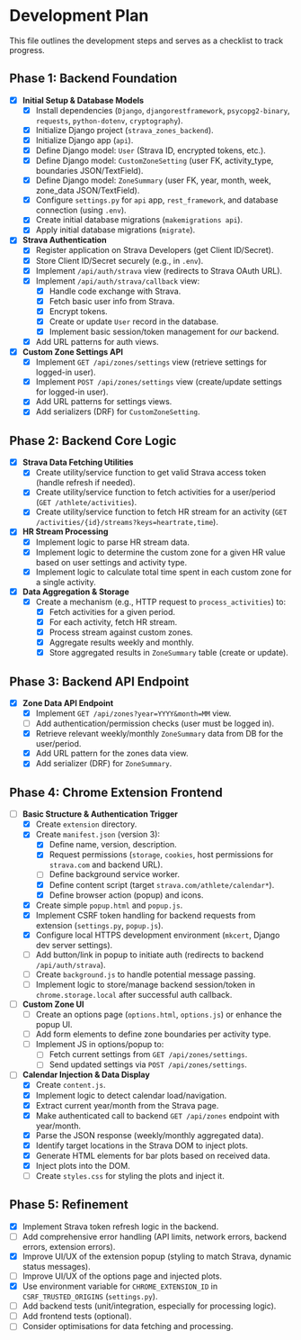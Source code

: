 # Development Plan

This file outlines the development steps and serves as a checklist to track progress.

## Phase 1: Backend Foundation

- [x] **Initial Setup & Database Models**
    - [x] Install dependencies (`Django`, `djangorestframework`, `psycopg2-binary`, `requests`, `python-dotenv`, `cryptography`).
    - [x] Initialize Django project (`strava_zones_backend`).
    - [x] Initialize Django app (`api`).
    - [x] Define Django model: `User` (Strava ID, encrypted tokens, etc.).
    - [x] Define Django model: `CustomZoneSetting` (user FK, activity_type, boundaries JSON/TextField).
    - [x] Define Django model: `ZoneSummary` (user FK, year, month, week, zone_data JSON/TextField).
    - [x] Configure `settings.py` for `api` app, `rest_framework`, and database connection (using `.env`).
    - [x] Create initial database migrations (`makemigrations api`).
    - [x] Apply initial database migrations (`migrate`).
- [x] **Strava Authentication**
    - [x] Register application on Strava Developers (get Client ID/Secret).
    *   [x] Store Client ID/Secret securely (e.g., in `.env`).
    - [x] Implement `/api/auth/strava` view (redirects to Strava OAuth URL).
    - [x] Implement `/api/auth/strava/callback` view:
        - [x] Handle code exchange with Strava.
        - [x] Fetch basic user info from Strava.
        - [x] Encrypt tokens.
        - [x] Create or update `User` record in the database.
        - [x] Implement basic session/token management for *our* backend.
    - [x] Add URL patterns for auth views.
- [x] **Custom Zone Settings API**
    - [x] Implement `GET /api/zones/settings` view (retrieve settings for logged-in user).
    - [x] Implement `POST /api/zones/settings` view (create/update settings for logged-in user).
    - [x] Add URL patterns for settings views.
    - [x] Add serializers (DRF) for `CustomZoneSetting`.

## Phase 2: Backend Core Logic

- [x] **Strava Data Fetching Utilities**
    - [x] Create utility/service function to get valid Strava access token (handle refresh if needed).
    - [x] Create utility/service function to fetch activities for a user/period (`GET /athlete/activities`).
    - [x] Create utility/service function to fetch HR stream for an activity (`GET /activities/{id}/streams?keys=heartrate,time`).
- [x] **HR Stream Processing**
    - [x] Implement logic to parse HR stream data.
    - [x] Implement logic to determine the custom zone for a given HR value based on user settings and activity type.
    - [x] Implement logic to calculate total time spent in each custom zone for a single activity.
- [x] **Data Aggregation & Storage**
    - [x] Create a mechanism (e.g., HTTP request to `process_activities`) to:
        - [x] Fetch activities for a given period.
        - [x] For each activity, fetch HR stream.
        - [x] Process stream against custom zones.
        - [x] Aggregate results weekly and monthly.
        - [x] Store aggregated results in `ZoneSummary` table (create or update).

## Phase 3: Backend API Endpoint

- [x] **Zone Data API Endpoint**
    - [x] Implement `GET /api/zones?year=YYYY&month=MM` view.
    - [ ] Add authentication/permission checks (user must be logged in).
    - [x] Retrieve relevant weekly/monthly `ZoneSummary` data from DB for the user/period.
    - [x] Add URL pattern for the zones data view.
    - [x] Add serializer (DRF) for `ZoneSummary`.

## Phase 4: Chrome Extension Frontend

- [ ] **Basic Structure & Authentication Trigger**
    - [x] Create `extension` directory.
    - [x] Create `manifest.json` (version 3):
        - [x] Define name, version, description.
        - [x] Request permissions (`storage`, `cookies`, host permissions for `strava.com` and backend URL).
        - [ ] Define background service worker.
        - [x] Define content script (target `strava.com/athlete/calendar*`).
        - [x] Define browser action (popup) and icons.
    - [x] Create simple `popup.html` and `popup.js`.
    - [x] Implement CSRF token handling for backend requests from extension (`settings.py`, `popup.js`).
    - [x] Configure local HTTPS development environment (`mkcert`, Django dev server settings).
    - [ ] Add button/link in popup to initiate auth (redirects to backend `/api/auth/strava`).
    - [ ] Create `background.js` to handle potential message passing.
    - [ ] Implement logic to store/manage backend session/token in `chrome.storage.local` after successful auth callback.
- [ ] **Custom Zone UI**
    - [ ] Create an options page (`options.html`, `options.js`) or enhance the popup UI.
    - [ ] Add form elements to define zone boundaries per activity type.
    - [ ] Implement JS in options/popup to:
        - [ ] Fetch current settings from `GET /api/zones/settings`.
        - [ ] Send updated settings via `POST /api/zones/settings`.
- [ ] **Calendar Injection & Data Display**
    - [x] Create `content.js`.
    - [x] Implement logic to detect calendar load/navigation.
    - [x] Extract current year/month from the Strava page.
    - [x] Make authenticated call to backend `GET /api/zones` endpoint with year/month.
    - [x] Parse the JSON response (weekly/monthly aggregated data).
    - [x] Identify target locations in the Strava DOM to inject plots.
    - [x] Generate HTML elements for bar plots based on received data.
    - [x] Inject plots into the DOM.
    - [ ] Create `styles.css` for styling the plots and inject it.

## Phase 5: Refinement

- [x] Implement Strava token refresh logic in the backend.
- [ ] Add comprehensive error handling (API limits, network errors, backend errors, extension errors).
- [x] Improve UI/UX of the extension popup (styling to match Strava, dynamic status messages).
- [ ] Improve UI/UX of the options page and injected plots.
- [x] Use environment variable for `CHROME_EXTENSION_ID` in `CSRF_TRUSTED_ORIGINS` (`settings.py`).
- [ ] Add backend tests (unit/integration, especially for processing logic).
- [ ] Add frontend tests (optional).
- [ ] Consider optimisations for data fetching and processing.
